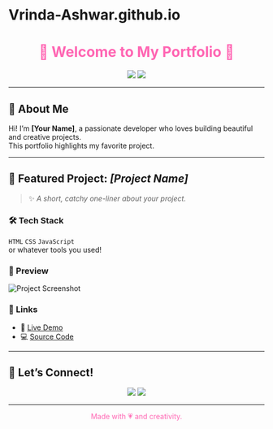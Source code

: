 # Vrinda-Ashwar.github.io

<!-- Pink Themed Portfolio README -->

<h1 align="center" style="color:#ff66b3;">🌸 Welcome to My Portfolio 🌸</h1>

<p align="center">
  <img src="https://img.shields.io/badge/theme-pink-%23ff66b3?style=for-the-badge" />
  <img src="https://img.shields.io/badge/made%20with-love-%23ff66b3?style=for-the-badge" />
</p>

---

## 💖 About Me

Hi! I’m **[Your Name]**, a passionate developer who loves building beautiful and creative projects.  
This portfolio highlights my favorite project.

---

## 🌷 Featured Project: *[Project Name]*

> ✨ *A short, catchy one-liner about your project.*

### 🛠️ Tech Stack
`HTML` `CSS` `JavaScript`  
or whatever tools you used!

### 🌸 Preview
![Project Screenshot](link-to-your-screenshot.png)

### 🔗 Links
- 🚀 [Live Demo](#)
- 💻 [Source Code](#)

---

## 💌 Let’s Connect!
<p align="center">
  <a href="https://github.com/yourusername"><img src="https://img.shields.io/badge/GitHub-%23ff66b3.svg?style=for-the-badge&logo=github&logoColor=white" /></a>
  <a href="https://linkedin.com/in/yourlinkedin"><img src="https://img.shields.io/badge/LinkedIn-%23ff66b3.svg?style=for-the-badge&logo=linkedin&logoColor=white" /></a>
</p>

---

<p align="center" style="color:#ff66b3;">Made with 💗 and creativity.</p>
